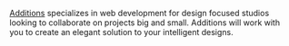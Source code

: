 [Additions](http://additions.digital) specializes in web development for design focused studios looking to collaborate on projects big and small. Additions will work with you to create an elegant solution to your intelligent designs.